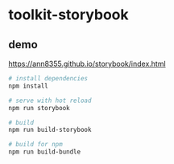 # toolkit-storybook

## demo
https://ann8355.github.io/storybook/index.html

``` bash
# install dependencies
npm install

# serve with hot reload
npm run storybook

# build
npm run build-storybook

# build for npm
npm run build-bundle
```